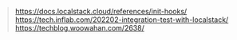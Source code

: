 
> https://docs.localstack.cloud/references/init-hooks/
> https://tech.inflab.com/202202-integration-test-with-localstack/
> https://techblog.woowahan.com/2638/
